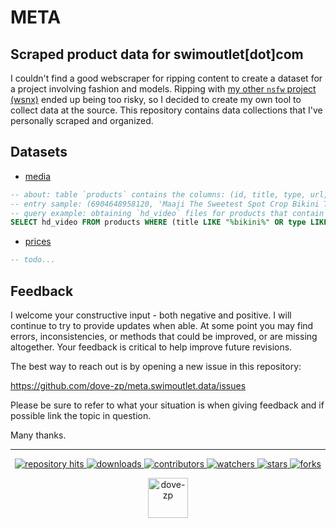 # META
## Scraped product data for swimoutlet[dot]com

I couldn't find a good webscraper for ripping content to create a dataset for a project involving fashion and models. Ripping with [my other `nsfw` project (wsnx)](https://github.com/dove-zp/package.wsnx) ended up being too risky, so I decided to create my own tool to collect data at the source. This repository contains data collections that I've personally scraped and organized. 

## Datasets


* [media](https://github.com/dove-zp/meta.swimoutlet.data/tree/media)
```sql
-- about: table `products` contains the columns: (id, title, type, url, meta, thumbnail, hd_images, sd_images, ld_images, hd_video, sd_video)
-- entry sample: (6904648958120, 'Maaji The Sweetest Spot Crop Bikini Top', 'Bikinis', 'https://www.swimoutlet.com/products/maaji-the-sweetest-spot-crop-bikini-top-8138372', 'https://www.swimoutlet.com/products/maaji-the-sweetest-spot-crop-bikini-top-8138372.js;https://www.swimoutlet.com/products/maaji-the-sweetest-spot-crop-bikini-top-8138372.json;', 'https://cdn.shopify.com/s/files/1/0248/3024/6994/products/6904648958120-2t.jpg?v=1633447544', '//cdn.shopify.com/s/files/1/0248/3024/6994/products/6904648958120-2t.jpg?v=1633447544;//cdn.shopify.com/s/files/1/0248/3024/6994/products/6904649220264-multi-1a.jpg?v=1633447547;//cdn.shopify.com/s/files/1/0248/3024/6994/products/6904649220264-multi-2a.jpg?v=1633447550;//cdn.shopify.com/s/files/1/0248/3024/6994/products/6904649220264-multi-3a.jpg?v=1633447553;//cdn.shopify.com/s/files/1/0248/3024/6994/products/6904649220264-multi-4a.jpg?v=1633447555;//cdn.shopify.com/s/files/1/0248/3024/6994/products/6904649220264-multi-5a.jpg?v=1633447558;//cdn.shopify.com/s/files/1/0248/3024/6994/products/6904649220264-multi-6a.jpg?v=1633447561;//cdn.shopify.com/s/files/1/0248/3024/6994/products/6904649220264-multi.jpg?v=1633447565;', '//cdn.shopify.com/s/files/1/0248/3024/6994/products/6904648958120-2t_473x.jpg?v=1633447544;//cdn.shopify.com/s/files/1/0248/3024/6994/products/6904649220264-multi-1a_473x.jpg?v=1633447547;//cdn.shopify.com/s/files/1/0248/3024/6994/products/6904649220264-multi-2a_473x.jpg?v=1633447550;//cdn.shopify.com/s/files/1/0248/3024/6994/products/6904649220264-multi-3a_473x.jpg?v=1633447553;//cdn.shopify.com/s/files/1/0248/3024/6994/products/6904649220264-multi-4a_473x.jpg?v=1633447555;//cdn.shopify.com/s/files/1/0248/3024/6994/products/6904649220264-multi-5a_473x.jpg?v=1633447558;//cdn.shopify.com/s/files/1/0248/3024/6994/products/6904649220264-multi-6a_473x.jpg?v=1633447561;//cdn.shopify.com/s/files/1/0248/3024/6994/products/6904649220264-multi_473x.jpg?v=1633447565;', '//cdn.shopify.com/s/files/1/0248/3024/6994/products/6904648958120-2t_160x.jpg?v=1633447544;//cdn.shopify.com/s/files/1/0248/3024/6994/products/6904649220264-multi-1a_160x.jpg?v=1633447547;//cdn.shopify.com/s/files/1/0248/3024/6994/products/6904649220264-multi-2a_160x.jpg?v=1633447550;//cdn.shopify.com/s/files/1/0248/3024/6994/products/6904649220264-multi-3a_160x.jpg?v=1633447553;//cdn.shopify.com/s/files/1/0248/3024/6994/products/6904649220264-multi-4a_160x.jpg?v=1633447555;//cdn.shopify.com/s/files/1/0248/3024/6994/products/6904649220264-multi-5a_160x.jpg?v=1633447558;//cdn.shopify.com/s/files/1/0248/3024/6994/products/6904649220264-multi-6a_160x.jpg?v=1633447561;//cdn.shopify.com/s/files/1/0248/3024/6994/products/6904649220264-multi_160x.jpg?v=1633447565;', 'https://cdn.shopify.com/videos/c/vp/c52dc7c9a2aa4e3db98f63c0960df812/c52dc7c9a2aa4e3db98f63c0960df812.HD-720p-4.5Mbps.mp4', 'https://cdn.shopify.com/videos/c/vp/c52dc7c9a2aa4e3db98f63c0960df812/c52dc7c9a2aa4e3db98f63c0960df812.SD-480p-1.5Mbps.mp4')
-- query example: obtaining `hd_video` files for products that contain the case insensitive word `bikini` 
SELECT hd_video FROM products WHERE (title LIKE "%bikini%" OR type LIKE "%bikini%") AND (hd_video IS NOT NULL AND hd_video != "")
```
* [prices](https://github.com/dove-zp/meta.swimoutlet.data/tree/prices)
```sql
-- todo...
```

<!--  -->

## Feedback

I welcome your constructive input - both negative and positive. I will continue to try to provide updates when able. At some point you may find errors, inconsistencies, or methods that could be improved, or are missing altogether. Your feedback is critical to help improve future revisions.

The best way to reach out is by opening a new issue in this repository:

https://github.com/dove-zp/meta.swimoutlet.data/issues

Please be sure to refer to what your situation is when giving feedback and if possible link the topic in question.

Many thanks.

<hr/>

<p align="center">
  <p align="center">
    <a href="https://hits.seeyoufarm.com/api/count/graph/dailyhits.svg?url=https://github.com/dove-zp/meta.swimoutlet.data">
      <img src="https://hits.seeyoufarm.com/api/count/incr/badge.svg?url=https%3A%2F%2Fgithub.com%2Fdove-zp%2Fmeta.swimoutlet.data&count_bg=%2379C83D&title_bg=%23555555&icon=&icon_color=%23E7E7E7&title=hits&edge_flat=true" alt="repository hits">
    </a>
    <a href="https://github.com/dove-zp/meta.swimoutlet.data/releases">
      <img src="https://img.shields.io/github/downloads/dove-zp/meta.swimoutlet.data/total?style=flat-square" alt="downloads"/>
    </a>
    <a href="https://github.com/dove-zp/meta.swimoutlet.data/graphs/contributors">
      <img src="https://img.shields.io/github/contributors/dove-zp/meta.swimoutlet.data?style=flat-square" alt="contributors"/>
    </a>
    <a href="https://github.com/dove-zp/meta.swimoutlet.data/watchers">
      <img src="https://img.shields.io/github/watchers/dove-zp/meta.swimoutlet.data?style=flat-square" alt="watchers"/>
    </a>
    <a href="https://github.com/dove-zp/meta.swimoutlet.data/stargazers">
      <img src="https://img.shields.io/github/stars/dove-zp/meta.swimoutlet.data?style=flat-square" alt="stars"/>
    </a>
    <a href="https://github.com/dove-zp/meta.swimoutlet.data/network/members">
      <img src="https://img.shields.io/github/forks/dove-zp/meta.swimoutlet.data?style=flat-square" alt="forks"/>
    </a>
  </p>
</p>

<p align="center">
  <a href="https://github.com/dove-zp">
    <img width="64" heigth="64" src="https://avatars.githubusercontent.com/u/89095890" alt="dove-zp"/>
  </a>  
</p>
